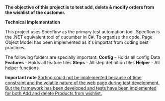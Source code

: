 <B>The objective of this project is to test add, delete & modify orders from the wishlist of the customer. </B> 

<B>Technical Implementation</B>

This project uses Specflow as the primary test automation tool. Specflow is the .NET  equivalent tool of cucumber in C#. To organise the code, Page Object Model has been implemented as it's importat from coding best practices. 

The following folders are specially important. 
<b>Config</b> - Holds all config Data
<b>Features</b> - Holds all feature files 
<b>Steps</b> - All step definition files
<b>Helper</b> - All helper functions 

<B> Important note </B>
<u>Sorting could not be implemented because of time constraint and the volatile nature of the web page during test development. But the framework has been developed and tests have been implemented for both Add and delete Products from wishlist.  </u>
